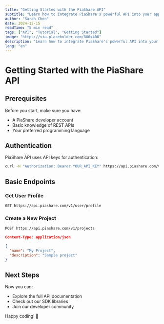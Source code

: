 ```yaml
---
title: "Getting Started with the PiaShare API"
subtitle: "Learn how to integrate PiaShare's powerful API into your applications with our comprehensive guide and examples."
author: "Sarah Chen"
date: 2024-12-15
readTime: "5 min read"
tags: ["API", "Tutorial", "Getting Started"]
image: "https://via.placeholder.com/800x400"
description: "Learn how to integrate PiaShare's powerful API into your applications with our comprehensive guide and examples."
lang: "en"
---
```


# Getting Started with the PiaShare API

## Prerequisites

Before you start, make sure you have:

- A PiaShare developer account
- Basic knowledge of REST APIs  
- Your preferred programming language

## Authentication

PiaShare API uses API keys for authentication:

```bash
curl -H "Authorization: Bearer YOUR_API_KEY" https://api.piashare.com/v1/user/profile
```

## Basic Endpoints

### Get User Profile

```bash
GET https://api.piashare.com/v1/user/profile
```

### Create a New Project

```bash
POST https://api.piashare.com/v1/projects
```

```json
Content-Type: application/json

{
  "name": "My Project",
  "description": "Sample project"
}
```

## Next Steps

Now you can:

- Explore the full API documentation
- Check out our SDK libraries
- Join our developer community

Happy coding! 🚀